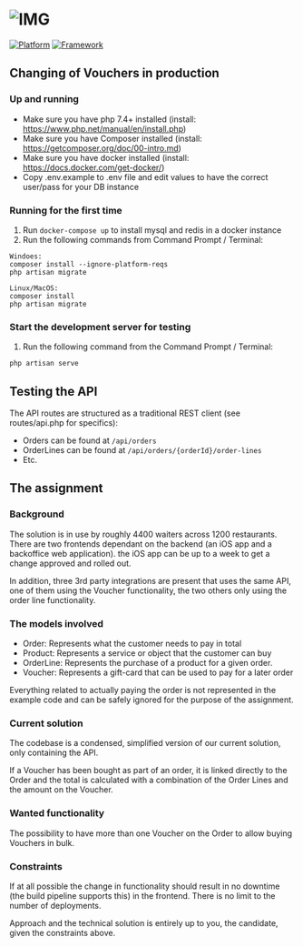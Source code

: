 # ![IMG](https://assets.quickorder.dk/angular-web-lib/v1/qo-pos-backoffice-logo.svg)
[![Platform](https://img.shields.io/badge/Platform-PHP-lightgray)](https://github.com/quick-order/qo-qm-api)
[![Framework](https://img.shields.io/badge/Framework-Laravel-blue)](https://laravel.com/)
## Changing of Vouchers in production

### Up and running
* Make sure you have php 7.4+ installed (install: https://www.php.net/manual/en/install.php)
* Make sure you have Composer installed (install: https://getcomposer.org/doc/00-intro.md)
* Make sure you have docker installed (install: https://docs.docker.com/get-docker/)
* Copy .env.example to .env file and edit values to have the correct user/pass for your DB instance

### Running for the first time
1. Run ```docker-compose up``` to install mysql and redis in a docker instance
2. Run the following commands from Command Prompt / Terminal: 
```
Windoes:
composer install --ignore-platform-reqs 
php artisan migrate

Linux/MacOS:
composer install  
php artisan migrate
```

### Start the development server for testing
1. Run the following command from the Command Prompt / Terminal:
```
php artisan serve
```

## Testing the API
The API routes are structured as a traditional REST client (see routes/api.php for specifics):
* Orders can be found at ```/api/orders```
* OrderLines can be found at ```/api/orders/{orderId}/order-lines```
* Etc.

## The assignment

### Background

The solution is in use by roughly 4400 waiters across 1200 restaurants. There are two frontends dependant on the backend (an iOS app and a backoffice web application). the iOS app can be up to a week to get a change approved and rolled out. 

In addition, three 3rd party integrations are present that uses the same API, one of them using the Voucher functionality, the two others only using the order line functionality.

### The models involved

* Order: Represents what the customer needs to pay in total
* Product: Represents a service or object that the customer can buy
* OrderLine: Represents the purchase of a product for a given order.
* Voucher: Represents a gift-card that can be used to pay for a later order

Everything related to actually paying the order is not represented in the example code and can be safely ignored for the purpose of the assignment.

### Current solution

The codebase is a condensed, simplified version of our current solution, only containing the API.

If a Voucher has been bought as part of an order, it is linked directly to the Order and the total is calculated with a combination of the Order Lines and the amount on the Voucher.

### Wanted functionality

The possibility to have more than one Voucher on the Order to allow buying Vouchers in bulk.

### Constraints

If at all possible the change in functionality should result in no downtime (the build pipeline supports this) in the frontend. There is no limit to the number of deployments.
 
 Approach and the technical solution is entirely up to you, the candidate, given the constraints above.  
